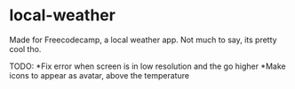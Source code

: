 # local-weather
Made for Freecodecamp, a local weather app. Not much to say, its pretty cool tho. 

TODO:
*Fix error when screen is in low resolution and the go higher
*Make icons to appear as avatar, above the temperature
